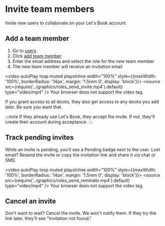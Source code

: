 # Invite team members

Invite new users to collaborate on your Let's Book account.

## Add a team member

1. Go to [users](https://dashboard.letsbook.app/users)
2. Click [add team member](https://dashboard.letsbook.app/users/add)
3. Enter the email address and select the role for the new team member
4. The new team member will receive an invitation email

<video autoPlay loop muted playsInline width="100%" style={{maxWidth: '100%', borderRadius: '14px', margin: '1.5rem 0', display: 'block'}}>
  <source src={require('../graphics/roles_send_invite.mp4').default} type="video/mp4" />
  Your browser does not support the video tag.
</video>

If you grant access to all docks, they also get access to any docks you add later. Be sure you want that.

:::note
If they already use Let's Book, they accept the invite. If not, they'll create their account during acceptance.
:::

## Track pending invites

While an invite is pending, you'll see a Pending badge next to the user. Lost email? Resend the invite or copy the invitation link and share it via chat or SMS.

<video autoPlay loop muted playsInline width="100%" style={{maxWidth: '100%', borderRadius: '14px', margin: '1.5rem 0', display: 'block'}}>
  <source src={require('../graphics/roles_send_reminder.mp4').default} type="video/mp4" />
  Your browser does not support the video tag.
</video>

## Cancel an invite

Don't want to wait? Cancel the invite. We won't notify them. If they try the link later, they'll see "Invitation not found."
